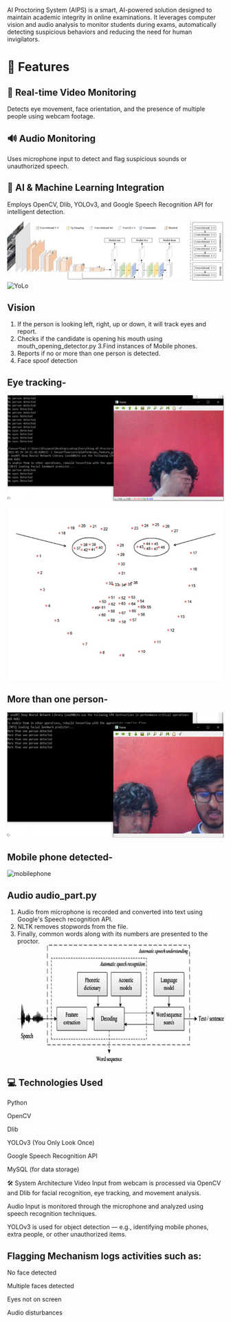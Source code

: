 AI Proctoring System (AIPS) is a smart, AI-powered solution designed to maintain academic integrity in online examinations. It leverages computer vision and audio analysis to monitor students during exams, automatically detecting suspicious behaviors and reducing the need for human invigilators.

# 📌 Features
## 🎥 Real-time Video Monitoring
Detects eye movement, face orientation, and the presence of multiple people using webcam footage.

## 🔊 Audio Monitoring
Uses microphone input to detect and flag suspicious sounds or unauthorized speech.

## 🤖 AI & Machine Learning Integration
Employs OpenCV, Dlib, YOLOv3, and Google Speech Recognition API for intelligent detection.

![CNN](images/CNN.png)
![YoLo](images/YoLo3.png)

## Vision

1. If the person is looking left, right, up or down, it will track eyes and report.
2. Checks if the candidate is opening his mouth using mouth_opening_detector.py
3.Find instances of Mobile phones.
4. Reports if no or more than one person is detected.
5. Face spoof detection

## Eye tracking-

![eyetracker](images/Picture1.png)
![dlibfacialpoints](images/Dlib_Facial_points.png)

## More than one person-
![2person](images/Picture2.png)

## Mobile phone detected-
![mobilephone](images/Pictur31.png)

## Audio audio_part.py
1. Audio from microphone is recorded and converted into text using Google's Speech recognition API.
2. NLTK removes stopwords from the file.
3. Finally, common words along with its numbers are presented to the proctor.
![Speech](images/Speech.png)








## 💻 Technologies Used
Python

OpenCV

Dlib

YOLOv3 (You Only Look Once)

Google Speech Recognition API

MySQL (for data storage)


🛠 System Architecture
Video Input from webcam is processed via OpenCV and Dlib for facial recognition, eye tracking, and movement analysis.

Audio Input is monitored through the microphone and analyzed using speech recognition techniques.

YOLOv3 is used for object detection — e.g., identifying mobile phones, extra people, or other unauthorized items.

## Flagging Mechanism logs activities such as:

No face detected

Multiple faces detected

Eyes not on screen

Audio disturbances
